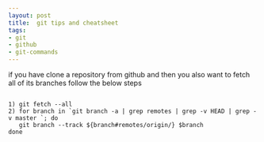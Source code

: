 ```yaml
---
layout: post
title:  git tips and cheatsheet
tags:
- git
- github
- git-commands
---
```


<p>
if you have clone a repository from github and then you also want to fetch all of its branches follow the below steps
</p>

<pre><code>
1) git fetch --all
2) for branch in `git branch -a | grep remotes | grep -v HEAD | grep -v master `; do
   git branch --track ${branch#remotes/origin/} $branch
done
</code>
</pre>
